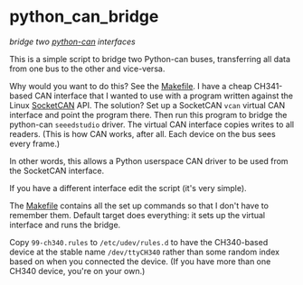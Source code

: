 # python_can_bridge
*bridge two [python-can](https://python-can.readthedocs.io/en/master/) interfaces*

This is a simple script to bridge two Python-can buses, transferring
all data from one bus to the other and vice-versa.

Why would you want to do this? See the [Makefile](Makefile). I have a
cheap CH341-based CAN interface that I wanted to use with a program
written against the Linux
[SocketCAN](https://www.kernel.org/doc/html/latest/networking/can.html)
API.  The solution?  Set up a SocketCAN `vcan` virtual CAN interface
and point the program there. Then run this program to bridge the
python-can `seeedstudio` driver. The virtual CAN interface copies
writes to all readers. (This is how CAN works, after all. Each device
on the bus sees every frame.)

In other words, this allows a Python userspace CAN driver to be used
from the SocketCAN interface.

If you have a different interface edit the script (it's very simple).

The [Makefile](Makefile) contains all the set up commands so that I
don't have to remember them. Default target does everything: it sets
up the virtual interface and runs the bridge.

Copy `99-ch340.rules` to `/etc/udev/rules.d` to have the CH340-based
device at the stable name `/dev/ttyCH340` rather than some random
index based on when you connected the device. (If you have more than
one CH340 device, you're on your own.)

